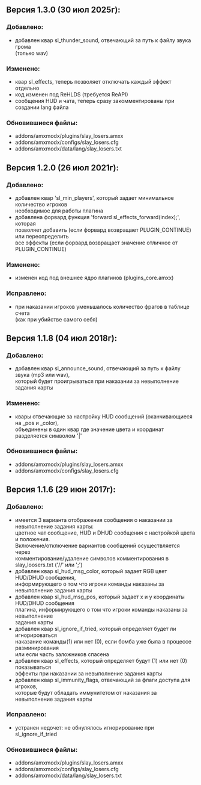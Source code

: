 ## Версия 1.3.0 (30 июл 2025г):
### Добавлено:
- добавлен квар sl_thunder_sound, отвечающий за путь к файлу звука грома  
  (только wav)

### Изменено:
- квар sl_effects, теперь позволяет отключать каждый эффект отдельно 
- код изменен под ReHLDS (требуется ReAPI)
- сообщения HUD и чата, теперь сразу закомментированы при создании lang файла

### Обновившиеся файлы:
- addons/amxmodx/plugins/slay_losers.amxx
- addons/amxmodx/configs/slay_losers.cfg
- addons/amxmodx/data/lang/slay_losers.txt

## Версия 1.2.0 (26 июл 2021г):
### Добавлено:
- добавлен квар 'sl_min_players', который задает минимальное количество игроков  
  необходимое для работы плагина
- добавлена форвард функция 'forward sl_effects_forward(index);', которая  
  позволяет добавить (если форвард возвращает PLUGIN_CONTINUE) или переопределить  
  все эффекты (если форвард возвращает значение отличное от PLUGIN_CONTINUE)

### Изменено:
- изменен код под внешнее ядро плагинов (plugins_core.amxx)

### Исправлено:
- при наказании игроков уменьшалось количество фрагов в таблице счета  
  (как при убийстве самого себя)

## Версия 1.1.8 (04 июл 2018г):
### Добавлено:
- добавлен квар sl_announce_sound, отвечающий за путь к файлу звука (mp3 или wav),  
  который будет проигрываться при наказании за невыполнение задания карты

### Изменено:
- квары отвечающие за настройку HUD сообщений (оканчивающиеся на \_pos и \_color),  
  объединены в один квар где значение цвета и координат разделяется символом '|'

### Обновившиеся файлы:
- addons/amxmodx/plugins/slay_losers.amxx
- addons/amxmodx/configs/slay_losers.cfg

## Версия 1.1.6 (29 июн 2017г):
### Добавлено:
- имеется 3 варианта отображения сообщения о наказании за невыполнение задания карты:  
  цветное чат сообщение, HUD и DHUD сообщения с настройкой цвета и положения.  
  Включение/отключение вариантов сообщений осуществляется через  
  комментирование/удаление символов комментирования в slay_loosers.txt ('//' или ';')
- добавлен квар sl_hud_msg_color, который задает RGB цвет HUD/DHUD сообщения,  
  информирующего о том что игроки команды наказаны за невыполнение задания карты
- добавлен квар sl_hud_msg_pos, который задает x и y координаты HUD/DHUD сообщения  
  плагина, информирующего о том что игроки команды наказаны за невыполнение  
  задания карты
- добавлен квар sl_ignore_if_tried, который определяет будет ли игнорироваться  
  наказание команды(1) или нет (0), если бомба уже была в процессе разминирования  
  или если часть заложников спасена
- добавлен квар sl_effects, который определяет будут (1) или нет (0) показываться  
  эффекты при наказании за невыполнение задания карты
- добавлен квар sl_immunity_flags, отвечающий за флаги доступа для игроков,  
  которые будут обладать иммунитетом от наказания за невыполнение задания карты

### Исправлено:
- устранен недочет: не обнулялось игнорирование при sl_ignore_if_tried

### Обновившиеся файлы:
- addons/amxmodx/plugins/slay_losers.amxx
- addons/amxmodx/configs/slay_losers.cfg
- addons/amxmodx/data/lang/slay_losers.txt